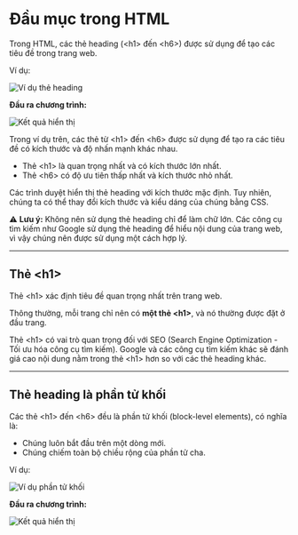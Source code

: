 # Đầu mục trong HTML

Trong HTML, các thẻ heading (&lt;h1&gt; đến &lt;h6&gt;) được sử dụng để tạo các tiêu đề trong trang web.

Ví dụ:

![Ví dụ thẻ heading](https://res.cloudinary.com/dvxznuxnp/image/upload/v1740538503/c92ac141-41b6-456f-a71e-cde863286259.png)

**Đầu ra chương trình:**

![Kết quả hiển thị](https://res.cloudinary.com/dvxznuxnp/image/upload/v1740538572/85f308dd-04d4-4179-bb10-c06f5e14181d.png)

Trong ví dụ trên, các thẻ từ &lt;h1&gt; đến &lt;h6&gt; được sử dụng để tạo ra các tiêu đề có kích thước và độ nhấn mạnh khác nhau.

- Thẻ &lt;h1&gt; là quan trọng nhất và có kích thước lớn nhất.
- Thẻ &lt;h6&gt; có độ ưu tiên thấp nhất và kích thước nhỏ nhất.

Các trình duyệt hiển thị thẻ heading với kích thước mặc định. Tuy nhiên, chúng ta có thể thay đổi kích thước và kiểu dáng của chúng bằng CSS.

⚠ **Lưu ý:** Không nên sử dụng thẻ heading chỉ để làm chữ lớn. Các công cụ tìm kiếm như Google sử dụng thẻ heading để hiểu nội dung của trang web, vì vậy chúng nên được sử dụng một cách hợp lý.

---

## Thẻ &lt;h1&gt;

Thẻ &lt;h1&gt; xác định tiêu đề quan trọng nhất trên trang web. 

Thông thường, mỗi trang chỉ nên có **một thẻ &lt;h1&gt;**, và nó thường được đặt ở đầu trang.

Thẻ &lt;h1&gt; có vai trò quan trọng đối với SEO (Search Engine Optimization - Tối ưu hóa công cụ tìm kiếm). Google và các công cụ tìm kiếm khác sẽ đánh giá cao nội dung nằm trong thẻ &lt;h1&gt; hơn so với các thẻ heading khác.

---

## Thẻ heading là phần tử khối

Các thẻ &lt;h1&gt; đến &lt;h6&gt; đều là phần tử khối (block-level elements), có nghĩa là:

- Chúng luôn bắt đầu trên một dòng mới.
- Chúng chiếm toàn bộ chiều rộng của phần tử cha.

Ví dụ:

![Ví dụ phần tử khối](https://res.cloudinary.com/dvxznuxnp/image/upload/v1740540130/c8c759c7-1dde-429d-a605-960e12cd3ef9.png)

**Đầu ra chương trình:**

![Kết quả hiển thị](https://res.cloudinary.com/dvxznuxnp/image/upload/v1740540127/3ae72998-df06-4601-bee8-03d145c0fecf.png)

